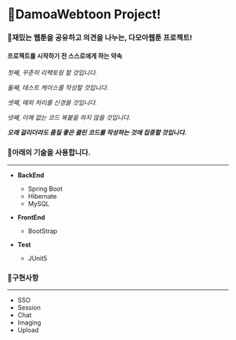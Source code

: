 # 📖DamoaWebtoon Project!

### 🔅재밌는 웹툰을 공유하고 의견을 나누는, 다모아웹툰 프로젝트!

#### 프로젝트를 시작하기 전 스스로에게 하는 약속
*첫째, 꾸준히 리팩토링 할 것입니다.*

*둘째, 테스트 케이스를 작성할 것입니다.*

*셋째, 예외 처리를 신경쓸 것입니다.* 

*넷째, 이해 없는 코드 복붙을 하지 않을 것입니다.* 

***오래 걸리더라도 품질 좋은 클린 코드를 작성하는 것에 집중할 것입니다.***

### 🔅아래의 기술을 사용합니다.
* ***
* **BackEnd**
  * Spring Boot
  * Hibernate
  * MySQL
  
* **FrontEnd**
  * BootStrap

* **Test**
  * JUnit5


### 🔅구현사항
  * ***
* SSO
* Session
* Chat
* Imaging
* Upload
